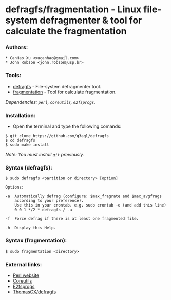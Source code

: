 defragfs/fragmentation - Linux file-system defragmenter & tool for calculate the fragmentation
==============================================================================================

### Authors: 
 
    * CanHao Xu <xucanhao@gmail.com>
    * John Robson <john.robson@usp.br>

### Tools:
  
  * [defragfs](https://github.com/q3aql/defragfs/blob/master/src/defragfs) - File-system defragmenter tool.
  * [fragmentation](https://github.com/q3aql/defragfs/blob/master/src/fragmentation) - Tool for calculate fragmentation.
  
_Dependencies: `perl`, `coreutils`, `e2fsprogs`._

### Installation:
  
  * Open the terminal and type the following comands:
  
 ```shell
$ git clone https://github.com/q3aql/defragfs
$ cd defragfs
$ sudo make install
 ````

_Note: You must install `git` previously._
      
### Syntax (defragfs):

  ```shell
$ sudo defragfs <partition or directory> [option]
  
Options:

-a  Automatically defrag (configure: $max_fragrate and $max_avgfrags
      according to your preference).
      Use this in your crontab. e.g. sudo crontab -e (and add this line)
      0 0 1 */2 * defragfs / -a
	
-f  Force defrag if there is at least one fragmented file.

-h  Display this Help.

  ````
      
### Syntax (fragmentation):

  ```shell
$ sudo fragmentation <directory>
  ````

### External links:

* [Perl website](https://www.perl.org/)
* [Coreutils](https://www.gnu.org/software/coreutils/coreutils.html)
* [E2fsprogs](http://e2fsprogs.sourceforge.net/)
* [ThomasCX/defragfs](https://github.com/ThomasCX/defragfs)

